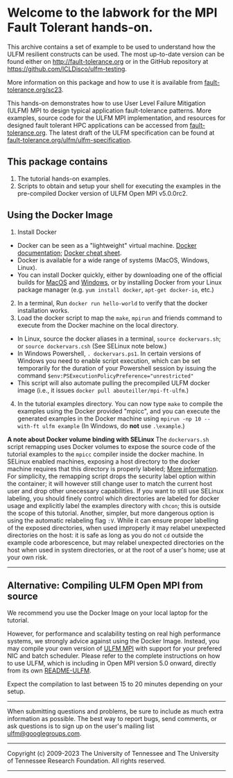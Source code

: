 Welcome to the labwork for the MPI Fault Tolerant hands-on.
===========================================================

This archive contains a set of example to be used to understand how
the ULFM resilient constructs can be used. The most up-to-date version
can be found either on http://fault-tolerance.org or in the GitHub
repository at https://github.com/ICLDisco/ulfm-testing.

More information on this package and how to use it is available from
[fault-tolerance.org/sc23](http://fault-tolerance.org/sc23).

This hands-on demonstrates how to use User Level Failure Mitigation
(ULFM) MPI to design typical application fault-tolerance patterns.
More examples, source code for the ULFM MPI implementation, and 
resources for designed fault tolerant HPC applications can
be accessed from [fault-tolerance.org](http://fault-tolerance.org).
The latest draft of the ULFM specification can be found
at [fault-tolerance.org/ulfm/ulfm-specification](http://fault-tolerance.org/ulfm/ulfm-specification/).


This package contains
---------------------

1. The tutorial hands-on examples.
2. Scripts to obtain and setup your shell for executing the examples in the
   pre-compiled Docker version of ULFM Open MPI v5.0.0rc2.

Using the Docker Image
----------------------

1. Install Docker
  * Docker can be seen as a "lightweight" virtual machine.
  [Docker documentation](https://docs.docker.com/engine/docker-overview/);
  [Docker cheat sheet](http://files.zeroturnaround.com/pdf/zt_docker_cheat_sheet.pdf).
  * Docker is available for a wide range of systems (MacOS, Windows, Linux).
  * You can install Docker quickly, either by downloading one of the official
  builds for [MacOS](https://download.docker.com/mac/stable/Docker.dmg) and
  [Windows](https://download.docker.com/win/stable/Docker%20for%20Windows%20Installer.exe),
  or by installing Docker from your Linux package manager (e.g.
  `yum install docker`, `apt-get docker-io`, etc.)
2. In a terminal, Run `docker run hello-world` to verify that the docker
installation works.
3. Load the docker script to map the `make`, `mpirun` and friends command to
execute from the Docker machine on the local directory.
  + In Linux, source the docker aliases in a terminal, `source dockervars.sh`;
  or `source dockervars.csh` (See SELinux note below.)
  + In Windows Powershell, `. dockervars.ps1`. In certain versions of Windows
  you need to enable script execution, which can be set temporarily for the
  duration of your Powershell session by issuing the command
  `$env:PSExecutionPolicyPreference="unrestricted"`
  + This script will also automate pulling the precompiled ULFM docker image
  (i.e., it issues `docker pull abouteiller/mpi-ft-ulfm`.)
4. In the tutorial examples directory. You can now type `make` to
compile the examples using the Docker provided "mpicc", and you can execute
the generated examples in the Docker machine using `mpirun -np 10 --with-ft ulfm example`
(In Windows, do **not** use `.\example`.)


__A note about Docker volume binding with SELinux__
The `dockervars.sh` script remapping uses Docker volumes to expose the source
code of the tutorial examples to the `mpicc` compiler inside the docker machine.
In SELinux enabled machines, exposing a host directory to the docker machine 
requires that this directory is properly labeled; [More information](https://www.projectatomic.io/blog/2015/06/using-volumes-with-docker-can-cause-problems-with-selinux/).
For simplicity, the remapping script drops the security label option within
the container; it will however still change user to match the current host 
user and drop other unecessary capabilities. If you want to still use SELinux
labeling, you should finely control which directories are labeled for docker usage
and explicitly label the examples directory with `chcon`; this is outside the
scope of this tutorial. Another, simpler, but more dangerous option is using
the automatic relabeling flag `:V`. While it can ensure proper labelling of the
exposed directories, when used improperly it may relabel unexpected directories
on the host: it is safe as long as you do not `cd` outside the example code
arborescence, but may relabel unexpected directories on the host when used 
in system directories, or at the root of a user's home; use at your own risk.

----------------------------------------------------------------------------

Alternative: Compiling ULFM Open MPI from source
------------------------------------------------

We recommend you use the Docker Image on your local laptop for the tutorial.

However, for performance and scalability testing on real high performance
systems, we strongly advice against using the Docker Image. Instead, you
may compile your own version of
[ULFM MPI](https://github.org/open-mpi/ompi) with support for your
prefered NIC and batch scheduler. Please refer to the complete instructions
on how to use ULFM, which is including in Open MPI version 5.0 onward, directly from its own
[README-ULFM](https://github.com/open-mpi/ompi/blob/master/README.FT.ULFM.md).

Expect the compilation to last between 15 to 20 minutes depending on your
setup.


----------------------------------------------------------------------------

When submitting questions and problems, be sure to include as much
extra information as possible. The best way to report bugs, send
comments, or ask questions is to sign up on the user's mailing list
ulfm@googlegroups.com.


----------------------------------------------------------------------------

Copyright (c) 2009-2023 The University of Tennessee and The University
                        of Tennessee Research Foundation.  All rights
                        reserved.

----------------------------------------------------------------------------
